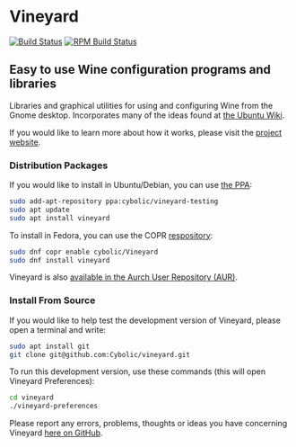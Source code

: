 # Vineyard

[![Build Status](https://travis-ci.org/Cybolic/vineyard.svg?branch=master)](https://travis-ci.org/Cybolic/vineyard)
[![RPM Build Status](https://copr.fedorainfracloud.org/coprs/cybolic/Vineyard/package/vineyard/status_image/last_build.png)](https://copr.fedorainfracloud.org/coprs/cybolic/Vineyard/package/vineyard/)

## Easy to use Wine configuration programs and libraries

Libraries and graphical utilities for using and configuring Wine from the Gnome desktop.
Incorporates many of the ideas found at [the Ubuntu Wiki](https://wiki.ubuntu.com/karmic-wine-integration).

If you would like to learn more about how it works, please visit the [project website](http://vineyardproject.org).

### Distribution Packages

If you would like to install in Ubuntu/Debian, you can use [the PPA](https://code.launchpad.net/~cybolic/+archive/ubuntu/ppa):

```bash
sudo add-apt-repository ppa:cybolic/vineyard-testing
sudo apt update
sudo apt install vineyard
```

To install in Fedora, you can use the COPR [respository](https://copr.fedorainfracloud.org/coprs/cybolic/Vineyard/):

```bash
sudo dnf copr enable cybolic/Vineyard
sudo dnf install vineyard
```

Vineyard is also [available in the Aurch User Repository (AUR)](https://aur.archlinux.org/packages/vineyard-git/).

### Install From Source

If you would like to help test the development version of Vineyard, please open a terminal and write:

```bash
sudo apt install git
git clone git@github.com:Cybolic/vineyard.git
```

To run this development version, use these commands (this will open Vineyard Preferences):

```bash
cd vineyard
./vineyard-preferences
```

Please report any errors, problems, thoughts or ideas you have concerning Vineyard [here on GitHub](https://github.com/Cybolic/vineyard/issues).
